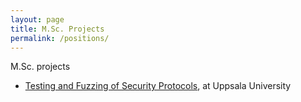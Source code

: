 ```yaml
---
layout: page
title: M.Sc. Projects
permalink: /positions/
---
```


M.Sc. projects
- [Testing and Fuzzing of Security Protocols][TestingFuzzing], at Uppsala University

[PostDocPosition]: https://www.uu.se/en/about-uu/join-us/details/?positionId=513748
[TestingFuzzing]: http://user.it.uu.se/~bengt/Exjobb/dtls-fuzzing-projects.pdf

